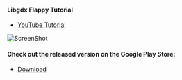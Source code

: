 #### Libgdx Flappy Tutorial
* [YouTube Tutorial](https://www.youtube.com/watch?v=YIsBvLFKG2o&list=PL07lH_mFGxLRn-W3XgsVrXOGp8IoRUf9c)

![ScreenShot](https://lh3.googleusercontent.com/DQzyRSoNns9t8dAI5xO2V7SqxL46e-I8bcEH0DRLPo1UQYTtaLBLmN59PxDKEbhH8_pt=h900-rw)

#### Check out the released version on the Google Play Store:
 * [Download](https://play.google.com/store/apps/details?id=com.barodapride.flappy.android)
